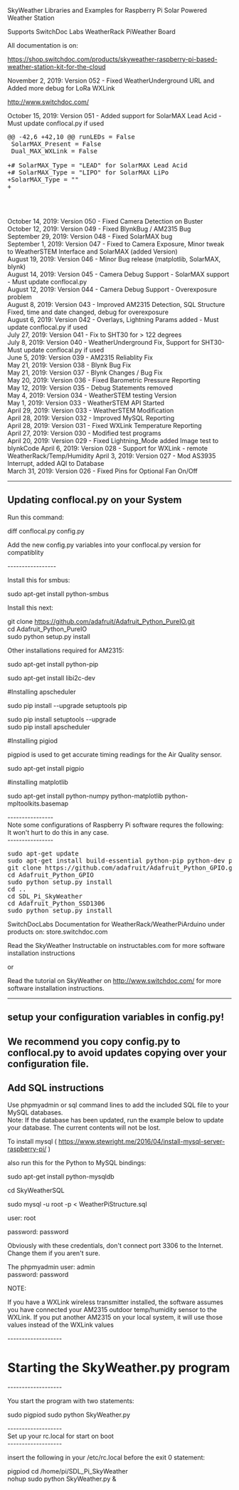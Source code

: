 SkyWeather Libraries and Examples for Raspberry Pi Solar Powered Weather Station<BR>

Supports SwitchDoc Labs WeatherRack PiWeather Board <BR> 

All documentation is on:<BR>

https://shop.switchdoc.com/products/skyweather-raspberry-pi-based-weather-station-kit-for-the-cloud

November 2, 2019: Version 052 - Fixed WeatherUnderground URL and Added more debug for LoRa WXLink 

http://www.switchdoc.com/<BR>


October 15, 2019: Version 051 - Added support for SolarMAX Lead Acid - Must update conflocal.py if used<BR>
<pre>
@@ -42,6 +42,10 @@ runLEDs = False
 SolarMAX_Present = False
 Dual_MAX_WXLink = False
 
+# SolarMAX_Type = "LEAD" for SolarMAX Lead Acid
+# SolarMAX_Type = "LIPO" for SolarMAX LiPo
+SolarMAX_Type = ""
+

</pre><BR>
October 14, 2019: Version 050 - Fixed Camera Detection on Buster<BR>
October 12, 2019:   Version 049 - Fixed BlynkBug / AM2315 Bug <BR>
September 29, 2019: Version 048 - Fixed SolarMAX bug <BR>
September 1, 2019: Version 047 - Fixed to Camera Exposure, Minor tweak to WeatherSTEM Interface and SolarMAX (added Version)<BR>
August 19, 2019: Version 046 - Minor Bug release (matplotlib, SolarMAX, blynk)<BR>
August 14, 2019: Version 045 - Camera Debug Support - SolarMAX support - Must update conflocal.py<BR>
August 12, 2019: Version 044 - Camera Debug Support - Overexposure problem<BR>
August 8, 2019:  Version 043 - Improved AM2315 Detection, SQL Structure Fixed, time and date changed, debug for overexposure <BR>
August 6, 2019:  Version 042 - Overlays, Lightning Params added - Must update conflocal.py if used<BR>
July 27, 2019:   Version 041 - Fix to SHT30 for > 122 degrees <BR>
July 8, 2019:    Version 040 - WeatherUnderground Fix, Support for SHT30- Must update conflocal.py if used<BR>
June 5, 2019:    Version 039 - AM2315 Reliablity Fix <BR>
May 21, 2019:    Version 038 - Blynk Bug Fix<BR>
May 21, 2019:    Version 037 - Blynk Changes / Bug Fix<BR>
May 20, 2019:    Version 036 - Fixed Barometric Pressure Reporting<BR>
May 12, 2019:    Version 035 - Debug Statements removed<BR>
May 4, 2019:     Version 034 - WeatherSTEM testing Version<BR>
May 1, 2019:     Version 033 - WeatherSTEM API Started<BR>
April 29, 2019:  Version 033 - WeatherSTEM Modification<BR>
April 28, 2019:  Version 032 - Improved MySQL Reporting<BR>
April 28, 2019:  Version 031 - Fixed WXLink Temperature Reporting<BR>
April 27, 2019:  Version 030 - Modified test programs<BR>
April 20, 2019:  Version 029 - Fixed Lightning_Mode added Image test to blynkCode
April 6, 2019:   Version 028 - Support for WXLink - remote WeatherRack/Temp/Humidity
April 3, 2019:   Version 027 - Mod AS3935 Interrupt, added AQI to Database<BR>
March 31, 2019:  Version 026 - Fixed Pins for Optional Fan On/Off<BR>

-----------------
Updating conflocal.py on your System<BR>
-----------------

Run this command:

diff conflocal.py config.py

Add the new config.py variables into your conflocal.py version for compatiblity


-----------------<BR>

Install this for smbus:

sudo apt-get install python-smbus

Install this next:


git clone https://github.com/adafruit/Adafruit_Python_PureIO.git<BR>
cd Adafruit_Python_PureIO<BR>
sudo python setup.py install<BR>

Other installations required for AM2315:

sudo apt-get install python-pip

sudo apt-get install libi2c-dev


#Installing apscheduler

sudo pip install --upgrade setuptools pip <BR>

sudo pip install setuptools --upgrade  <BR>
sudo pip install apscheduler <BR>

#Installing pigiod

pigpiod is used to get accurate timing readings for the Air Quality sensor. <BR>

sudo apt-get install pigpio

#installing matplotlib

sudo apt-get install python-numpy python-matplotlib python-mpltoolkits.basemap 



----------------<BR>
Note some configurations of Raspberry Pi software requres the following:<BR>
It won't hurt to do this in any case.<BR>
----------------<BR>
<pre>
sudo apt-get update
sudo apt-get install build-essential python-pip python-dev python-smbus git
git clone https://github.com/adafruit/Adafruit_Python_GPIO.git
cd Adafruit_Python_GPIO
sudo python setup.py install
cd ..
cd SDL_Pi_SkyWeather
cd Adafruit_Python_SSD1306
sudo python setup.py install
</pre>
SwitchDocLabs Documentation for WeatherRack/WeatherPiArduino under products on: store.switchdoc.com

Read the SkyWeather Instructable on instructables.com for more software installation instructions 

or

Read the tutorial on SkyWeather on http://www.switchdoc.com/
for more software installation instructions.

-----------
setup your configuration variables in config.py!
-----------
We recommend you copy config.py to conflocal.py to avoid updates copying over your configuration file.<BR>
--------
Add SQL instructions
----------

Use phpmyadmin or sql command lines to add the included SQL file to your MySQL databases.<BR>
Note:  If the database has been updated, run the example below to update your database.   The current contents will not be lost.

To install mysql ( https://www.stewright.me/2016/04/install-mysql-server-raspberry-pi/ ) <BR>

also run this for the Python to MySQL bindings:

sudo apt-get install python-mysqldb


cd SkyWeatherSQL

sudo mysql -u root -p < WeatherPiStructure.sql

user:  root

password: password

Obviously with these credentials, don't connect port 3306 to the Internet.   Change them if you aren't sure.

The phpmyadmin user: admin <BR>
password:   password <BR>

NOTE:

If you have a WXLink wireless transmitter installed, the software assumes you have connected your AM2315 outdoor temp/humidity sensor to the WXLink.  If you put another AM2315 on your local system, it will use those values instead of the WXLink values

-------------------<BR>
# Starting the SkyWeather.py program
-------------------<BR>

You start the program with two statements:

sudo pigpiod
sudo python SkyWeather.py

-------------------<BR>
Set up your rc.local for start on boot<BR>
-------------------<BR>

insert the following in your /etc/rc.local before the exit 0 statement:

pigpiod
cd /home/pi/SDL_Pi_SkyWeather <BR>
nohup sudo python SkyWeather.py & <BR>



